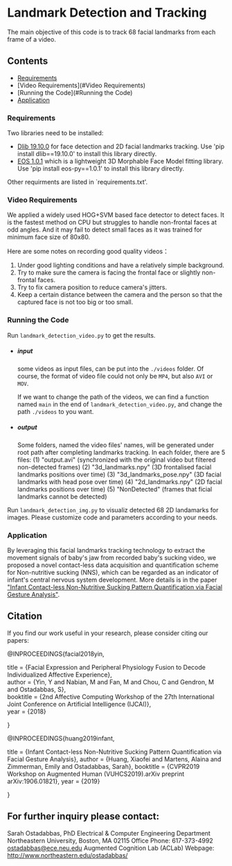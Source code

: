 # Landmark Detection and Tracking

The main objective of this code is to track 68 facial landmarks from each frame of a video.

## Contents   
*  [Requirements](#Requirements)
*  [Video Requirements](#Video Requirements)
*  [Running the Code](#Running the Code)
*  [Application](#Application)



### Requirements   
Two libraries need to be installed:

* [Dlib 19.10.0](http://dlib.net) for face detection and 2D facial landmarks tracking.
        Use 'pip install dlib==19.10.0' to install this library directly.
* [EOS 1.0.1](https://github.com/patrikhuber/eos/releases) which is a lightweight 3D Morphable Face Model fitting library.
        Use 'pip install eos-py==1.0.1' to install this library directly.

Other requirments are listed in `requirements.txt'.

### Video Requirements 
We applied a widely used HOG+SVM based face detector to detect faces. It is the fastest method on CPU but struggles to handle non-frontal faces at odd angles. And it may fail to detect small faces as it was trained for minimum face size of 80x80. 

Here are some notes on recording good quality videos：
1. Under good lighting conditions and have a relatively simple background.
2. Try to make sure the camera is facing the frontal face or slightly non-frontal faces.
3. Try to fix camera position to reduce camera's jitters.
4. Keep a certain distance between the camera and the person so that the captured face is not too big or too small.

### Running the Code
Run `landmark_detection_video.py` to get the results.

* ##### input
    some videos as input files, can be put into the `./videos` folder. Of course, the format of video file could not only be `MP4`,
    but also `AVI` or `MOV`.
    
    If we want to change the path of the videos, we can find a function named `main` in the end of `landmark_detection_video.py`,
    and change the path `./videos` to you want. 
* ##### output
    Some folders, named the video files' names, will be generated under root path after completing landmarks tracking. In each
    folder, there are 5 files:
        (1) "output.avi" (synchronized with the original video but filtered non-detected frames)
        (2) "3d_landmarks.npy" (3D frontalised facial landmarks positions over time)
        (3) "3d_landmarks_pose.npy" (3D facial landmarks with head pose over time)
        (4) "2d_landmarks.npy" (2D facial landmarks positions over time)
        (5) "NonDetected" (frames that ficial landmarks cannot be detected)

Run `landmark_detection_img.py` to visualiz detected 68 2D landamarks for images. Please customize code and parameters according to your needs. 

### Application
By leveraging this facial landmarks tracking technology to extract the movement signals of baby's jaw from recorded baby's sucking video, we proposed a novel contact-less data acquisition and quantification scheme for Non-nutritive sucking (NNS), which can be regarded as an indicator of infant's central nervous system development.
More details is in the paper ["Infant Contact-less Non-Nutritive Sucking Pattern Quantification via Facial Gesture Analysis"](https://arxiv.org/pdf/1906.01821.pdf).

## Citation
If you find our work useful in your research, please consider citing our papers:

@INPROCEEDINGS{facial2018yin,

  title     = {Facial Expression and Peripheral Physiology Fusion to Decode Individualized Affective Experience},  
  author    = {Yin, Y and Nabian, M and Fan, M and Chou, C and Gendron, M and Ostadabbas, S},  
  booktitle = {2nd Affective Computing Workshop of the 27th International Joint Conference on Artificial Intelligence (IJCAI)},  
  year      = {2018}  
  
}

@INPROCEEDINGS{huang2019infant,

  title        = {Infant Contact-less Non-Nutritive Sucking Pattern Quantification via Facial Gesture Analysis},
  author       = {Huang, Xiaofei and Martens, Alaina and Zimmerman, Emily and Ostadabbas, Sarah},
  booktitle    = {CVPR2019 Workshop on Augmented Human (VUHCS2019).arXiv preprint arXiv:1906.01821},
  year         = {2019}
  
}

## For further inquiry please contact: 
Sarah Ostadabbas, PhD
Electrical & Computer Engineering Department
Northeastern University, Boston, MA 02115
Office Phone: 617-373-4992
ostadabbas@ece.neu.edu
Augmented Cognition Lab (ACLab) Webpage: http://www.northeastern.edu/ostadabbas/

